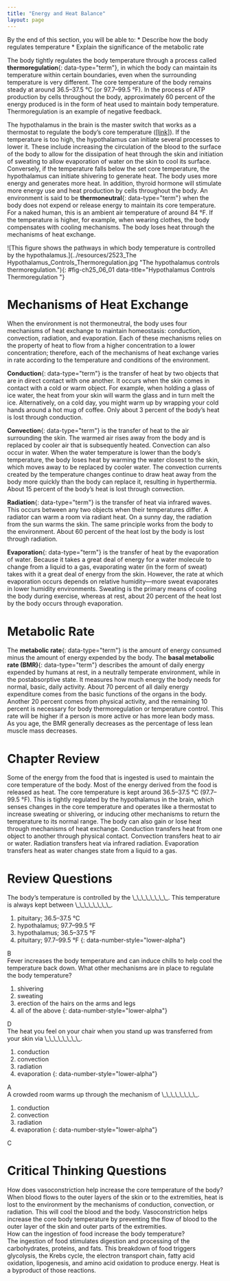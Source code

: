 ```yaml
---
title: "Energy and Heat Balance"
layout: page
---
```



<div data-type="abstract" markdown="1">
By the end of this section, you will be able to:
* Describe how the body regulates temperature
* Explain the significance of the metabolic rate

</div>

The body tightly regulates the body temperature through a process called **thermoregulation**{: data-type="term"}, in which the body can maintain its temperature within certain boundaries, even when the surrounding temperature is very different. The core temperature of the body remains steady at around 36.5–37.5 °C (or 97.7–99.5 °F). In the process of ATP production by cells throughout the body, approximately 60 percent of the energy produced is in the form of heat used to maintain body temperature. Thermoregulation is an example of negative feedback.

The hypothalamus in the brain is the master switch that works as a thermostat to regulate the body’s core temperature ([\[link\]](#fig-ch25_06_01)). If the temperature is too high, the hypothalamus can initiate several processes to lower it. These include increasing the circulation of the blood to the surface of the body to allow for the dissipation of heat through the skin and initiation of sweating to allow evaporation of water on the skin to cool its surface. Conversely, if the temperature falls below the set core temperature, the hypothalamus can initiate shivering to generate heat. The body uses more energy and generates more heat. In addition, thyroid hormone will stimulate more energy use and heat production by cells throughout the body. An environment is said to be **thermoneutral**{: data-type="term"} when the body does not expend or release energy to maintain its core temperature. For a naked human, this is an ambient air temperature of around 84 °F. If the temperature is higher, for example, when wearing clothes, the body compensates with cooling mechanisms. The body loses heat through the mechanisms of heat exchange.

 ![This figure shows the pathways in which body temperature is controlled by the hypothalamus.](../resources/2523_The Hypothalamus_Controls_Thermoregulation.jpg "The hypothalamus controls thermoregulation."){: #fig-ch25_06_01 data-title="Hypothalamus Controls Thermoregulation "}

# Mechanisms of Heat Exchange

When the environment is not thermoneutral, the body uses four mechanisms of heat exchange to maintain homeostasis: conduction, convection, radiation, and evaporation. Each of these mechanisms relies on the property of heat to flow from a higher concentration to a lower concentration; therefore, each of the mechanisms of heat exchange varies in rate according to the temperature and conditions of the environment.

**Conduction**{: data-type="term"} is the transfer of heat by two objects that are in direct contact with one another. It occurs when the skin comes in contact with a cold or warm object. For example, when holding a glass of ice water, the heat from your skin will warm the glass and in turn melt the ice. Alternatively, on a cold day, you might warm up by wrapping your cold hands around a hot mug of coffee. Only about 3 percent of the body’s heat is lost through conduction.

**Convection**{: data-type="term"} is the transfer of heat to the air surrounding the skin. The warmed air rises away from the body and is replaced by cooler air that is subsequently heated. Convection can also occur in water. When the water temperature is lower than the body’s temperature, the body loses heat by warming the water closest to the skin, which moves away to be replaced by cooler water. The convection currents created by the temperature changes continue to draw heat away from the body more quickly than the body can replace it, resulting in hyperthermia. About 15 percent of the body’s heat is lost through convection.

**Radiation**{: data-type="term"} is the transfer of heat via infrared waves. This occurs between any two objects when their temperatures differ. A radiator can warm a room via radiant heat. On a sunny day, the radiation from the sun warms the skin. The same principle works from the body to the environment. About 60 percent of the heat lost by the body is lost through radiation.

**Evaporation**{: data-type="term"} is the transfer of heat by the evaporation of water. Because it takes a great deal of energy for a water molecule to change from a liquid to a gas, evaporating water (in the form of sweat) takes with it a great deal of energy from the skin. However, the rate at which evaporation occurs depends on relative humidity—more sweat evaporates in lower humidity environments. Sweating is the primary means of cooling the body during exercise, whereas at rest, about 20 percent of the heat lost by the body occurs through evaporation.

# Metabolic Rate

The **metabolic rate**{: data-type="term"} is the amount of energy consumed minus the amount of energy expended by the body. The **basal metabolic rate (BMR)**{: data-type="term"} describes the amount of daily energy expended by humans at rest, in a neutrally temperate environment, while in the postabsorptive state. It measures how much energy the body needs for normal, basic, daily activity. About 70 percent of all daily energy expenditure comes from the basic functions of the organs in the body. Another 20 percent comes from physical activity, and the remaining 10 percent is necessary for body thermoregulation or temperature control. This rate will be higher if a person is more active or has more lean body mass. As you age, the BMR generally decreases as the percentage of less lean muscle mass decreases.

# Chapter Review

Some of the energy from the food that is ingested is used to maintain the core temperature of the body. Most of the energy derived from the food is released as heat. The core temperature is kept around 36.5–37.5 °C (97.7–99.5 °F). This is tightly regulated by the hypothalamus in the brain, which senses changes in the core temperature and operates like a thermostat to increase sweating or shivering, or inducing other mechanisms to return the temperature to its normal range. The body can also gain or lose heat through mechanisms of heat exchange. Conduction transfers heat from one object to another through physical contact. Convection transfers heat to air or water. Radiation transfers heat via infrared radiation. Evaporation transfers heat as water changes state from a liquid to a gas.

# Review Questions

<div data-type="exercise">
<div data-type="problem" markdown="1">
The body’s temperature is controlled by the \_\_\_\_\_\_\_\_. This temperature is always kept between \_\_\_\_\_\_\_\_.

1.  pituitary; 36.5–37.5 °C
2.  hypothalamus; 97.7–99.5 °F
3.  hypothalamus; 36.5–37.5 °F
4.  pituitary; 97.7–99.5 °F
{: data-number-style="lower-alpha"}

</div>
<div data-type="solution" markdown="1">
B

</div>
</div>

<div data-type="exercise">
<div data-type="problem" markdown="1">
Fever increases the body temperature and can induce chills to help cool the temperature back down. What other mechanisms are in place to regulate the body temperature?

1.  shivering
2.  sweating
3.  erection of the hairs on the arms and legs
4.  all of the above
{: data-number-style="lower-alpha"}

</div>
<div data-type="solution" markdown="1">
D

</div>
</div>

<div data-type="exercise">
<div data-type="problem" markdown="1">
The heat you feel on your chair when you stand up was transferred from your skin via \_\_\_\_\_\_\_\_.

1.  conduction
2.  convection
3.  radiation
4.  evaporation
{: data-number-style="lower-alpha"}

</div>
<div data-type="solution" markdown="1">
A

</div>
</div>

<div data-type="exercise">
<div data-type="problem" markdown="1">
A crowded room warms up through the mechanism of \_\_\_\_\_\_\_\_.

1.  conduction
2.  convection
3.  radiation
4.  evaporation
{: data-number-style="lower-alpha"}

</div>
<div data-type="solution" markdown="1">
C

</div>
</div>

# Critical Thinking Questions

<div data-type="exercise">
<div data-type="problem" markdown="1">
How does vasoconstriction help increase the core temperature of the body?

</div>
<div data-type="solution" markdown="1">
When blood flows to the outer layers of the skin or to the extremities, heat is lost to the environment by the mechanisms of conduction, convection, or radiation. This will cool the blood and the body. Vasoconstriction helps increase the core body temperature by preventing the flow of blood to the outer layer of the skin and outer parts of the extremities.

</div>
</div>

<div data-type="exercise">
<div data-type="problem" markdown="1">
How can the ingestion of food increase the body temperature?

</div>
<div data-type="solution" markdown="1">
The ingestion of food stimulates digestion and processing of the carbohydrates, proteins, and fats. This breakdown of food triggers glycolysis, the Krebs cycle, the electron transport chain, fatty acid oxidation, lipogenesis, and amino acid oxidation to produce energy. Heat is a byproduct of those reactions.

</div>
</div>

